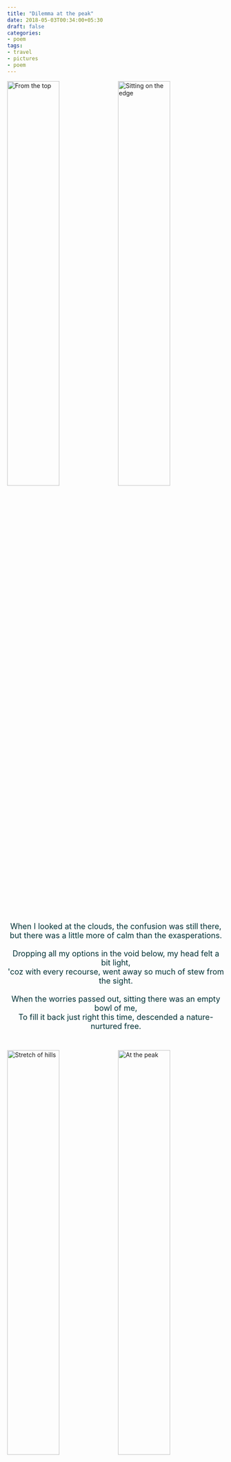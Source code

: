 ```yaml
---
title: "Dilemma at the peak"
date: 2018-05-03T00:34:00+05:30
draft: false
categories:
- poem
tags:
- travel
- pictures
- poem
---
```


<p>
<img src="/tp/tp_bag.jpg" alt="From the top" style="width: 49%;" align="left"/><img src="/tp/tp_ponder.jpg" alt="Sitting on the edge" style="width: 49%;" align="right" />
</p>
<p align="center" style="clear: both;">
<br><br><font size="4" color="#003135">
When I looked at the clouds, the confusion was still there,<br>
but there was a little more of calm than the exasperations.
<br><br>
Dropping all my options in the void below, my head felt a bit light,<br>
'coz with every recourse, went away so much of stew from the sight.
<br><br>
When the worries passed out, sitting there was an empty bowl of me,<br>
To fill it back just right this time, descended a nature-nurtured free.

</font></p>
<br>
<p>
<img src="/tp/tp_hill.jpg" alt="Stretch of hills" style="width: 49%;" align="left"/><img src="/tp/tp_shoes.jpg" alt="At the peak" style="width: 49%;" align="right"/>
</p>
<br><br><br><br><br><br>
<p align="center" style="clear: both;">
<br>
- Pictures taken & lines written by **premkamal** <br><br>
<i> @ Tadiandamol Peak, Karnataka </i>
</p>
